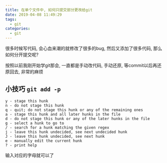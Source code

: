 ```yaml
---
title: 在单个文件中, 如何只提交部分更改给git
date: 2019-04-08 11:49:29
tags:
  - git
categories:
  - git
---
```


很多时候写代码, 会心血来潮的就修改了很多的bug, 然后又添加了很多代码, 那么如何分开提交呢?
<!-- more -->

按照以前我刚开始学git那会, 一直都是手动改代码, 手动还原, 等commit以后再还原回去, 非常的麻烦

## 小技巧 `git add -p`
```
y - stage this hunk
n - do not stage this hunk
q - quit; do not stage this hunk or any of the remaining ones
a - stage this hunk and all later hunks in the file
d - do not stage this hunk or any of the later hunks in the file
g - select a hunk to go to
/ - search for a hunk matching the given regex
j - leave this hunk undecided, see next undecided hunk
J - leave this hunk undecided, see next hunk
e - manually edit the current hunk
? - print help
```
输入对应的字母就可以了




